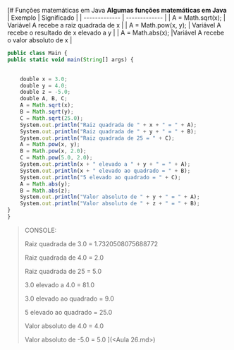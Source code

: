 [# Funções matemáticas em Java
**Algumas funções matemáticas em Java**
|   Exemplo     |  Significado  |
| ------------- | ------------- |
| A = Math.sqrt(x); | Variável A recebe a raiz quadrada de x  |
| A = Math.pow(x, y);  | Variável A recebe o resultado de x elevado a y |
| A = Math.abs(x); |Variável A recebe o valor absoluto de x |


~~~Javascript
public class Main {
public static void main(String[] args) {
	

	double x = 3.0;
	double y = 4.0;
	double z = -5.0;
	double A, B, C;
	A = Math.sqrt(x);
	B = Math.sqrt(y);
	C = Math.sqrt(25.0);
	System.out.println("Raiz quadrada de " + x + " = " + A);
	System.out.println("Raiz quadrada de " + y + " = " + B);
	System.out.println("Raiz quadrada de 25 = " + C);
	A = Math.pow(x, y);
	B = Math.pow(x, 2.0);
	C = Math.pow(5.0, 2.0);
	System.out.println(x + " elevado a " + y + " = " + A);
	System.out.println(x + " elevado ao quadrado = " + B);
	System.out.println("5 elevado ao quadrado = " + C);
	A = Math.abs(y);
	B = Math.abs(z);
	System.out.println("Valor absoluto de " + y + " = " + A);
	System.out.println("Valor absoluto de " + z + " = " + B);
}
}
~~~
>CONSOLE:
>
>
>Raiz quadrada de 3.0 = 1.7320508075688772
>
>
>Raiz quadrada de 4.0 = 2.0
>
>
>Raiz quadrada de 25 = 5.0
>
>
>3.0 elevado a 4.0 = 81.0
>
>
>3.0 elevado ao quadrado = 9.0
>
>
>5 elevado ao quadrado = 25.0
>
>
>Valor absoluto de 4.0 = 4.0
>
>
>Valor absoluto de -5.0 = 5.0
](<Aula 26.md>)